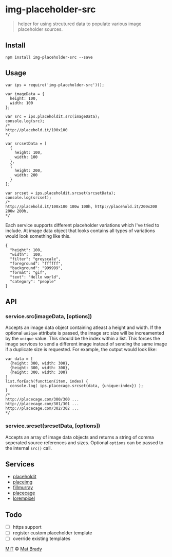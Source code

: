 # img-placeholder-src

> helper for using strcutured data to populate various image placeholder sources.

## Install 

  ```
  npm install img-placeholder-src --save
  ```

## Usage

  ```
  var ips = require('img-placeholder-src')();

  var imageData = {
    height: 100,
    width: 100
  };

  var src = ips.placeholdit.src(imageData);
  console.log(src);
  /*
  http://placehold.it/100x100
  */

  var srcsetData = [
    {
      height: 100,
      width: 100
    },
    {
      height: 200,
      width: 200
    }
  ];

  var srcset = ips.placeholdit.srcset(srcsetData);
  console.log(srcset);
  /*
  http://placehold.it/100x100 100w 100h, http://placehold.it/200x200 200w 200h, 
  */
  ```
Each service supports different placeholder variations which I've tried to include. At image data object that looks contains all types of variations would look something like this.

  ```
  {
    "height": 100,
    "width":  100,
    "filter": "greyscale",
    "foreground": "ffffff",
    "background": "999999",
    "format": "gif",
    "text": "Hello world",
    "category": "people"
  }
  ```



## API

### service.src(imageData, [options])

Accepts an image data object containing atleast a height and width. If the optional `unique` attribute is passed, the image src size will be increamented by the `unique` value. This should be the index within a list. This forces the image services to send a different image instead of sending the same image if a duplicate size is requested. For example, the output would look like: 

```
var data = [
  {height: 300, width: 300},
  {height: 300, width: 300},
  {height: 300, width: 300}
]
list.forEach(function(item, index) {
  console.log( ips.placecage.srcset(data, {unique:index}) );
}
/*
http://placecage.com/300/300 ...
http://placecage.com/301/301 ...
http://placecage.com/302/302 ...
*/
```

### service.srcset(srcsetData, [options])

Accepts an array of image data objects and returns a string of comma seperated source references and sizes. Optional `options` can be passed to the internal `src()` call. 

## Services 

- [placeholdit](http://placehold.it/)
- [placeimg](https://placeimg.com/)
- [fillmurray](http://www.fillmurray.com/)
- [placecage](http://www.placecage.com/)
- [lorempixel](http://lorempixel.com/)

## Todo

- [ ] https support
- [ ] register custom placeholder template
- [ ] override existing templates

[MIT](http://opensource.org/licenses/MIT) © [Mat Brady](https://github.com/matbrady)
